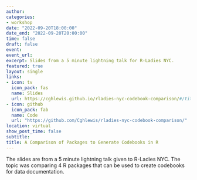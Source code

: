 ```yaml
---
author: 
categories:
- workshop
date: "2022-09-20T18:00:00"
date_end: "2022-09-20T20:00:00"
time: false
draft: false
event: 
event_url: 
excerpt: Slides from a 5 minute lightning talk for R-Ladies NYC.
featured: true
layout: single
links:
- icon: tv
  icon_pack: fas
  name: Slides
  url: https://cghlewis.github.io/rladies-nyc-codebook-comparison/#/title-slide
- icon: github
  icon_pack: fab
  name: Code
  url: "https://github.com/Cghlewis/rladies-nyc-codebook-comparison/"
location: virtual
show_post_time: false
subtitle:
title: A Comparison of Packages to Generate Codebooks in R
---
```


The slides are from a 5 minute lightning talk given to R-Ladies NYC. The topic was comparing 4 R packages that can be used to create codebooks for data documentation.